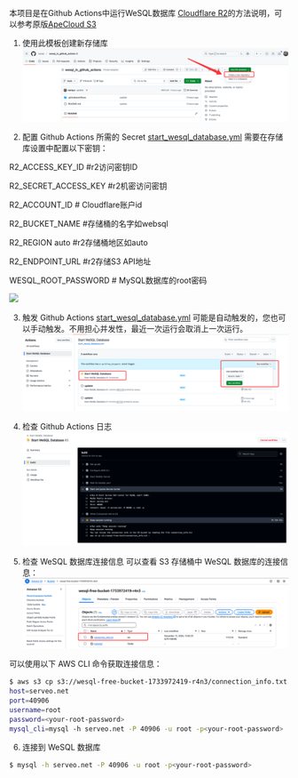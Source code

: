 本项目是在Github Actions中运行WeSQL数据库
[Cloudflare R2](https://github.com/pzb568/wesql_in_github_actions/blob/main/README.md)的方法说明，可以参考原版[ApeCloud S3](https://github.com/wesql/wesql_in_github_actions/blob/main/README.md)

1. 使用此模板创建新存储库
![images/s1.png](images/s1.png)

2. 配置 Github Actions 所需的 Secret
[start_wesql_database.yml](.github%2Fworkflows%2Fstart_wesql_database.yml) 需要在存储库设置中配置以下密钥：

R2_ACCESS_KEY_ID #r2访问密钥ID 

R2_SECRET_ACCESS_KEY #r2机密访问密钥
 
R2_ACCOUNT_ID # Cloudflare账户id 
 
R2_BUCKET_NAME #存储桶的名字如websql
 
R2_REGION auto #r2存储桶地区如auto
 
R2_ENDPOINT_URL #r2存储S3 API地址
 
WESQL_ROOT_PASSWORD # MySQL数据库的root密码

![](https://roim-picx-9xa.pages.dev/rest/88deuUK.jpeg)


3. 触发 Github Actions
[start_wesql_database.yml](.github%2Fworkflows%2Fstart_wesql_database.yml) 可能是自动触发的，您也可以手动触发。不用担心并发性，最近一次运行会取消上一次运行。
![images/s3.png](images/s3.png)

4. 检查 Github Actions 日志
![images/s4.png](images/s4.png)

5. 检查 WeSQL 数据库连接信息
可以查看 S3 存储桶中 WeSQL 数据库的连接信息：
![images/s5.png](images/s5.png)

可以使用以下 AWS CLI 命令获取连接信息：

```bash
$ aws s3 cp s3://wesql-free-bucket-1733972419-r4n3/connection_info.txt -
host=serveo.net
port=40906
username=root
password=<your-root-password>
mysql_cli=mysql -h serveo.net -P 40906 -u root -p<your-root-password>
```

6. 连接到 WeSQL 数据库
```bash
$ mysql -h serveo.net -P 40906 -u root -p<your-root-password>
```



